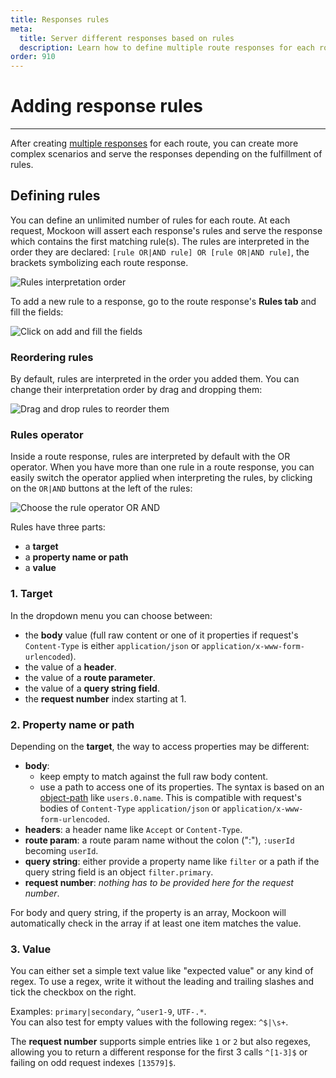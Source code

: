 ```yaml
---
title: Responses rules
meta:
  title: Server different responses based on rules
  description: Learn how to define multiple route responses for each route and triggered them with rules based on the entering request parameters.
order: 910
---
```


# Adding response rules

---

After creating [multiple responses](docs:route-responses/multiple-responses) for each route, you can create more complex scenarios and serve the responses depending on the fulfillment of rules.

## Defining rules

You can define an unlimited number of rules for each route. At each request, Mockoon will assert each response's rules and serve the response which contains the first matching rule(s). The rules are interpreted in the order they are declared: `[rule OR|AND rule] OR [rule OR|AND rule]`, the brackets symbolizing each route response.

![Rules interpretation order](/images/docs/dynamic-rules-schema.png)

To add a new rule to a response, go to the route response's **Rules tab** and fill the fields:

![Click on add and fill the fields](/images/docs/v1.15.0-add-route-response-rule.png)

### Reordering rules

By default, rules are interpreted in the order you added them. You can change their interpretation order by drag and dropping them:

![Drag and drop rules to reorder them](/images/docs/route-response-rule-reorder.gif)

### Rules operator

Inside a route response, rules are interpreted by default with the OR operator. When you have more than one rule in a route response, you can easily switch the operator applied when interpreting the rules, by clicking on the `OR|AND` buttons at the left of the rules:

![Choose the rule operator OR AND](/images/docs/v1.15.0-route-response-rules-operator.png)

Rules have three parts:

- a **target**
- a **property name or path**
- a **value**

### 1. Target

In the dropdown menu you can choose between:

- the **body** value (full raw content or one of it properties if request's `Content-Type` is either `application/json` or `application/x-www-form-urlencoded`).
- the value of a **header**.
- the value of a **route parameter**.
- the value of a **query string field**.
- the **request number** index starting at 1.

### 2. Property name or path

Depending on the **target**, the way to access properties may be different:

- **body**:
  - keep empty to match against the full raw body content.
  - use a path to access one of its properties. The syntax is based on an [object-path](https://www.npmjs.com/package/object-path) like `users.0.name`. This is compatible with request's bodies of `Content-Type` `application/json` or `application/x-www-form-urlencoded`.
- **headers**: a header name like `Accept` or `Content-Type`.
- **route param**: a route param name without the colon (":"), `:userId` becoming `userId`.
- **query string**: either provide a property name like `filter` or a path if the query string field is an object `filter.primary`.
- **request number**: _nothing has to be provided here for the request number_.

For body and query string, if the property is an array, Mockoon will automatically check in the array if at least one item matches the value.

### 3. Value

You can either set a simple text value like "expected value" or any kind of regex. To use a regex, write it without the leading and trailing slashes and tick the checkbox on the right.

Examples:
`primary|secondary`, `^user1-9`, `UTF-.*`.  
You can also test for empty values with the following regex: `^$|\s+`.

The **request number** supports simple entries like `1` or `2` but also regexes, allowing you to return a different response for the first 3 calls `^[1-3]$` or failing on odd request indexes `[13579]$`.
